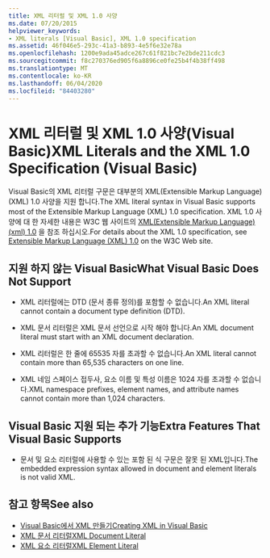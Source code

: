 ```yaml
---
title: XML 리터럴 및 XML 1.0 사양
ms.date: 07/20/2015
helpviewer_keywords:
- XML literals [Visual Basic], XML 1.0 specification
ms.assetid: 46f046e5-293c-41a3-b893-4e5f6e32e78a
ms.openlocfilehash: 1200e9ada45adce267c61f821bc7e2bde211cdc3
ms.sourcegitcommit: f8c270376ed905f6a8896ce0fe25b4f4b38ff498
ms.translationtype: MT
ms.contentlocale: ko-KR
ms.lasthandoff: 06/04/2020
ms.locfileid: "84403280"
---
```

# <a name="xml-literals-and-the-xml-10-specification-visual-basic"></a><span data-ttu-id="3eb28-102">XML 리터럴 및 XML 1.0 사양(Visual Basic)</span><span class="sxs-lookup"><span data-stu-id="3eb28-102">XML Literals and the XML 1.0 Specification (Visual Basic)</span></span>
<span data-ttu-id="3eb28-103">Visual Basic의 XML 리터럴 구문은 대부분의 XML(Extensible Markup Language) (XML) 1.0 사양을 지원 합니다.</span><span class="sxs-lookup"><span data-stu-id="3eb28-103">The XML literal syntax in Visual Basic supports most of the Extensible Markup Language (XML) 1.0 specification.</span></span> <span data-ttu-id="3eb28-104">XML 1.0 사양에 대 한 자세한 내용은 W3C 웹 사이트의 [XML(Extensible Markup Language) (xml) 1.0](https://www.w3.org/TR/xml) 을 참조 하십시오.</span><span class="sxs-lookup"><span data-stu-id="3eb28-104">For details about the XML 1.0 specification, see [Extensible Markup Language (XML) 1.0](https://www.w3.org/TR/xml) on the W3C Web site.</span></span>  
  
## <a name="what-visual-basic-does-not-support"></a><span data-ttu-id="3eb28-105">지원 하지 않는 Visual Basic</span><span class="sxs-lookup"><span data-stu-id="3eb28-105">What Visual Basic Does Not Support</span></span>  
  
- <span data-ttu-id="3eb28-106">XML 리터럴에는 DTD (문서 종류 정의)를 포함할 수 없습니다.</span><span class="sxs-lookup"><span data-stu-id="3eb28-106">An XML literal cannot contain a document type definition (DTD).</span></span>  
  
- <span data-ttu-id="3eb28-107">XML 문서 리터럴은 XML 문서 선언으로 시작 해야 합니다.</span><span class="sxs-lookup"><span data-stu-id="3eb28-107">An XML document literal must start with an XML document declaration.</span></span>  
  
- <span data-ttu-id="3eb28-108">XML 리터럴은 한 줄에 65535 자를 초과할 수 없습니다.</span><span class="sxs-lookup"><span data-stu-id="3eb28-108">An XML literal cannot contain more than 65,535 characters on one line.</span></span>  
  
- <span data-ttu-id="3eb28-109">XML 네임 스페이스 접두사, 요소 이름 및 특성 이름은 1024 자를 초과할 수 없습니다.</span><span class="sxs-lookup"><span data-stu-id="3eb28-109">XML namespace prefixes, element names, and attribute names cannot contain more than 1,024 characters.</span></span>  
  
## <a name="extra-features-that-visual-basic-supports"></a><span data-ttu-id="3eb28-110">Visual Basic 지원 되는 추가 기능</span><span class="sxs-lookup"><span data-stu-id="3eb28-110">Extra Features That Visual Basic Supports</span></span>  
  
- <span data-ttu-id="3eb28-111">문서 및 요소 리터럴에 사용할 수 있는 포함 된 식 구문은 잘못 된 XML입니다.</span><span class="sxs-lookup"><span data-stu-id="3eb28-111">The embedded expression syntax allowed in document and element literals is not valid XML.</span></span>  
  
## <a name="see-also"></a><span data-ttu-id="3eb28-112">참고 항목</span><span class="sxs-lookup"><span data-stu-id="3eb28-112">See also</span></span>

- [<span data-ttu-id="3eb28-113">Visual Basic에서 XML 만들기</span><span class="sxs-lookup"><span data-stu-id="3eb28-113">Creating XML in Visual Basic</span></span>](creating-xml.md)
- [<span data-ttu-id="3eb28-114">XML 문서 리터럴</span><span class="sxs-lookup"><span data-stu-id="3eb28-114">XML Document Literal</span></span>](../../../language-reference/xml-literals/xml-document-literal.md)
- [<span data-ttu-id="3eb28-115">XML 요소 리터럴</span><span class="sxs-lookup"><span data-stu-id="3eb28-115">XML Element Literal</span></span>](../../../language-reference/xml-literals/xml-element-literal.md)
